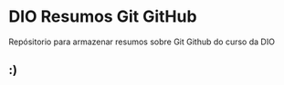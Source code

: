 # DIO Resumos Git GitHub

Repósitorio para armazenar resumos sobre Git Github do curso da DIO 
## :)

